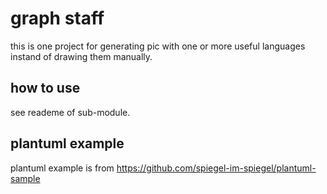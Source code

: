 # graph staff

this is one project for generating pic with one or more useful languages instand of drawing them manually.

## how to use
see reademe of sub-module.

## plantuml example
plantuml example is from https://github.com/spiegel-im-spiegel/plantuml-sample